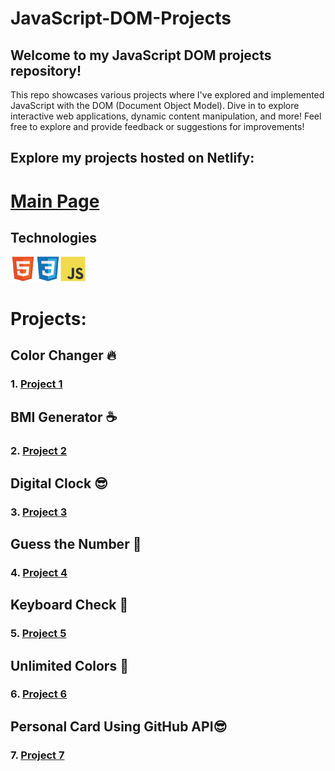 # JavaScript-DOM-Projects

## Welcome to my JavaScript DOM projects repository!
This repo showcases various projects where I've explored and implemented JavaScript with the DOM (Document Object Model). 
Dive in to explore interactive web applications, dynamic content manipulation, and more! Feel free to explore and provide feedback or suggestions for improvements!

## Explore my projects hosted on Netlify:

# [Main Page](https://main-shardendumishra.netlify.app/)

## Technologies
<img src="https://raw.githubusercontent.com/devicons/devicon/d00d0969292a6569d45b06d3f350f463a0107b0d/icons/html5/html5-original.svg" alt="HTML" width="40" /><img src="https://raw.githubusercontent.com/devicons/devicon/d00d0969292a6569d45b06d3f350f463a0107b0d/icons/css3/css3-original.svg" alt="CSS" width="40" /><img src="https://raw.githubusercontent.com/devicons/devicon/d00d0969292a6569d45b06d3f350f463a0107b0d/icons/javascript/javascript-original.svg" alt="JavaScript" width="40" />


# Projects:

## Color Changer 🔥
### 1. [Project 1](https://color-switch-shardendumishra.netlify.app/)

## BMI Generator ☕️
### 2. [Project 2](https://bmi-calc-shardendumishra.netlify.app/)

## Digital Clock 😎
### 3. [Project 3](https://realtime-clock-shardendumishra.netlify.app/)

## Guess the Number 🤨
### 4. [Project 4](https://number-guess-shardendumishra.netlify.app/)

## Keyboard Check 👻
### 5. [Project 5](https://key-pressed-shardendumishra.netlify.app/)

## Unlimited Colors 🧠
### 6. [Project 6](https://unlimited-colors-shardendumishra.netlify.app/)

## Personal Card Using GitHub API😎
### 7. [Project 7](https://github-api-shardendumishra.netlify.app/)
